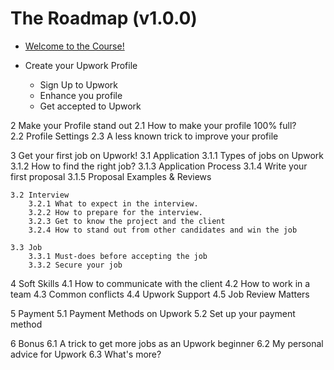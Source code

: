 # The Roadmap (v1.0.0)

- [Welcome to the Course!](https://github.com/sabohat/Freelancing-Roadmap/blob/main/0.%20Welcome!/0.%20Introduction.md)


- Create your Upwork Profile
    
    - Sign Up to Upwork
    - Enhance you profile
    - Get accepted to Upwork

2 Make your Profile stand out
    2.1 How to make your profile 100% full?  
    2.2 Profile Settings
    2.3 A less known trick to improve your profile

3 Get your first job on Upwork!
    3.1 Application
        3.1.1 Types of jobs on Upwork
        3.1.2 How to find the right job?
        3.1.3 Application Process
        3.1.4 Write your first proposal
        3.1.5 Proposal Examples & Reviews

    3.2 Interview 
        3.2.1 What to expect in the interview.
        3.2.2 How to prepare for the interview.
        3.2.3 Get to know the project and the client
        3.2.4 How to stand out from other candidates and win the job
    
    3.3 Job
        3.3.1 Must-does before accepting the job
        3.3.2 Secure your job

4 Soft Skills
    4.1 How to communicate with the client
    4.2 How to work in a team
    4.3 Common conflicts 
    4.4 Upwork Support
    4.5 Job Review Matters

5 Payment
    5.1 Payment Methods on Upwork
    5.2 Set up your payment method

6 Bonus
    6.1 A trick to get more jobs as an Upwork beginner
    6.2 My personal advice for Upwork
    6.3 What's more?



    
